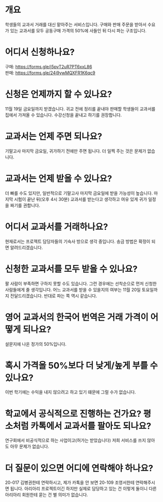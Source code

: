 # 개요
학생들의 교과서 거래를 대신 맡아주는 서비스입니다. 구매와 판매 주문을 받아서 수요가 있는 교과서를 모두 공동구매 가격의 50%에 사들인 뒤 다시 파는 구조입니다.
# 어디서 신청하나요?
구매: <a href="https://forms.gle/j5pvT2uR7PT6xxL86" target="_blank">https://forms.gle/j5pvT2uR7PT6xxL86</a>  
판매: <a href="https://forms.gle/24j9ywMQXFR1K6qc9" target="_blank">https://forms.gle/24j9ywMQXFR1K6qc9</a>
# 신청은 언제까지 할 수 있나요?
11월 19일 금요일까지 받겠습니다. 귀교 전에 정리를 끝내야 판매할 학생들이 교과서를 집에서 가져올 수 있습니다. 수강신청을 끝내고 하기를 권장합니다.
# 교과서는 언제 주면 되나요?
기말고사 마지막 금요일, 귀가하기 전에만 주면 됩니다. 더 일찍 주는 것은 문제가 없습니다.
# 교과서는 언제 받을 수 있나요?
더 빠를 수도 있지만, 일반적으로 기말고사 마지막 금요일에 받을 가능성이 높습니다. 마지막 시험이 끝난 뒤(오후 4시 30분) 교과서를 받는다고 생각하고 여유 있게 귀가 일정을 짜기를 권합니다.
# 어디서 교과서를 거래하나요?
현재로서는 프로젝트 담당자들의 기숙사 방으로 생각 중입니다. 송금 방법은 확정이 되면 알려드리겠습니다.
# 신청한 교과서를 모두 받을 수 있나요?
팔 사람이 부족하면 구하지 못할 수도 있습니다. 그런 경우에는 선착순으로 먼저 신청한 사람들에게 줄 생각입니다. 어느 교과서를 받을 수 있을지의 여부는 11월 20일 토요일까지 전달드리겠습니다. 반대로 파는 쪽 역시 같습니다.
# 영어 교과서의 한국어 번역은 거래 가격이 어떻게 되나요?
설문지에 나온 정가의 50%입니다.
# 혹시 가격을 50%보다 더 낮게/높게 부를 수 있나요?
이번 학기에는 수익을 내지 않으려고 하고 있기 떄문에 그럴 수가 없습니다.
# 학교에서 공식적으로 진행하는 건가요? 평소처럼 카톡에서 교과서를 팔아도 되나요?
연구회에서 비공식적으로 하는 사업이고(허가는 받았습니다) 저희 서비스를 쓰지 않아도 아무 문제가 없습니다.
# 더 질문이 있으면 어디에 연락해야 하나요?
20-017 김병권한테 연락하시고, 제가 카톡을 안 보면 20-109 조영서한테 연락해주시면 됩니다. 아리아리 프로젝트이긴 하지만 실제로 담당하고 있는 건 이렇게 둘이니 다른 아리아리 회원한테 묻는 건 별 의미가 없습니다.
